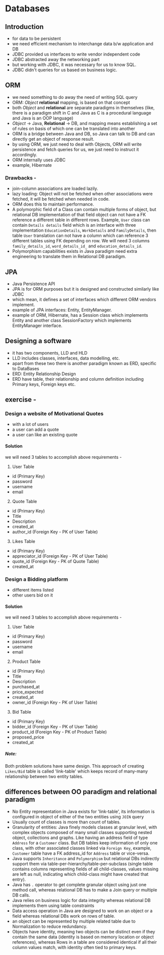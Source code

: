 # Databases

## Introduction
- for data to be persistent
- we need efficient mechanism to interchange data b/w application and DB
- JDBC provided us interfaces to write vendor independent code
- JDBC abstracted away the networking part
- but working with JDBC, it was necessary for us to know SQL.
- JDBC didn't queries for us based on business logic.

## ORM
- we need something to do away the need of writing SQL query
- ORM: _Object_ **relational** mapping, is based on that concept
- both _Object_ and **relational** are separate paradigms in themselves (like, there is a paradigm shift in C and Java as C is a procedural language and Java is an OOP language)
- _Object_ -> Java, **Relational** -> DB, and mapping means establishing a set of rules on basis of which one can be translated into another
- ORM is a bridge between Java and DB, so Java can talk to DB and can directly get an object of response result.
- by using ORM, we just need to deal with Objects, ORM will write persistence and fetch queries for us, we just need to instruct it accordingly.
- ORM internally uses JDBC
- example, Hibernate

### Drawbacks -
- join-column associations are loaded lazily.
- lazy loading: Object will not be fetched when other associations were fetched, it will be fetched when needed in code.
- ORM does this to maintain performance.
- A polymorphic field of a Class can contain multiple forms of object, but relational DB implementation of that field object can not have a FK reference a different table in different rows. Example, `User` class can contain `Details details` field which is an interface with three implementation `EducationDetails`, `WorkDetails` and `FamilyDetails`, then table `User` translation can not have a column which can reference 3 different tables using FK depending on row. We will need 3 columns `family_details_id`, `word_details_id_` and `education_details_id`.
- Polymorphism capabilities exists in Java paradigm need extra engineering to translate them in Relational DB paradigm.

## JPA
- Java Persistence API
- JPA is for ORM purposes but it is designed and constructed similarly like JDBC
- which mean, it defines a set of interfaces which different ORM vendors implement.
- example of JPA interfaces: Entity, EntityManager.
- example of ORM, Hibernate, has a Session class which implements Entity and another class SessionFactory which implements EntityManager interface.

## Designing a software
- it has two components, LLD and HLD
- LLD includes classes, interfaces, data modelling, etc.
- apart from these two there is another paradigm known as ERD, specific to DataBases
- ERD: Entity Relationship Design
- ERD have table, their relationship and column definition including Primary keys, Foreign keys etc.

## exercise - 
### Design a website of Motivational Quotes
- with a lot of users
- a user can add a quote
- a user can like an existing quote

#### Solution
we will need 3 tables to accomplish above requirements -
1. User Table
- id (Primary Key)
- password
- username
- email

2. Quote Table
- id (Primary Key)
- Title
- Description
- created_at
- author_id (Foreign Key - PK of User Table)

3. Likes Table
- id (Primary Key)
- appreciator_id (Foreign Key - PK of User Table)
- quote_id (Foreign Key - PK of Quote Table)
- created_at

### Design a Bidding platform
- different items listed
- other users bid on it

#### Solution
we will need 3 tables to accomplish above requirements -
1. User Table
- id (Primary Key)
- password
- username
- email

2. Product Table
- id (Primary Key)
- Title
- Description
- purchased_at
- price_expected
- created_at
- owner_id (Foreign Key - PK of User Table)

3. Bid Table
- id (Primary Key)
- bidder_id (Foreign Key - PK of User Table)
- product_id (Foreign Key - PK of Product Table)
- proposed_price
- created_at

##### Note:
Both problem solutions have same design. This approach of creating `Likes/Bid` table is called 'link-table' which keeps record of many-many relationship between two entity tables.

## differences between OO paradigm and relational paradigm
- No Entity representation in Java exists for 'link-table', its information is configured in object of either of the two entities using `JOIN` query
- Usually count of classes is more than count of tables.
- Granularity of entities: Java finely models classes at granular level, with complex objects composed of many small classes supporting nested object, collections and graphs. Like having an address field of type `Address` for a `Customer` class. But DB tables keep information of only one class, with other associated classes linked via `Foreign Key`, example, `Customer` table have a FK address_id for `Address` table or vice-versa.
- Java supports `Inheritance` and `Polymorphism` but relational DBs indirectly support them via table-per-hierarchy/table-per-subclass (single table contains columns representing fields of all child-classes, values missing are left as null, indicating which child-class might have created that entry).
- Java has `.` operator to get complete granular object using just one method call, whereas relational DB has to make a Join query or multiple DB calls.
- Java relies on business logic for data integrity whereas relational DB implements them using table constraints
- Data access operation in Java are designed to work on an object or a field whereas relational DBs work on rows of table.
- an object can be represented by multiple related table due to Normalization to reduce redundancy.
- Objects have identity, meaning two objects can be distinct even if they contain the same data (identity is based on memory location or object references), whereas Rows in a table are considered identical if all their column values match, with identity often tied to primary keys.